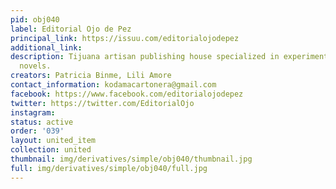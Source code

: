 ```yaml
---
pid: obj040
label: Editorial Ojo de Pez
principal_link: https://issuu.com/editorialojodepez
additional_link: 
description: Tijuana artisan publishing house specialized in experimental poetry and
  novels.
creators: Patricia Binme, Lili Amore
contact_information: kodamacartonera@gmail.com
facebook: https://www.facebook.com/editorialojodepez
twitter: https://twitter.com/EditorialOjo
instagram: 
status: active
order: '039'
layout: united_item
collection: united
thumbnail: img/derivatives/simple/obj040/thumbnail.jpg
full: img/derivatives/simple/obj040/full.jpg
---
```

